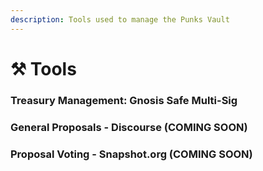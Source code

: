 ```yaml
---
description: Tools used to manage the Punks Vault
---
```


# ⚒ Tools

### Treasury Management: Gnosis Safe Multi-Sig

### General Proposals - Discourse (COMING SOON)

### Proposal Voting - Snapshot.org (COMING SOON)


